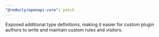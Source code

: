 ```yaml
---
"@redocly/openapi-core": patch
---
```


Exposed additional type definitions, making it easier for custom plugin authors to write and maintain custom rules and visitors.
